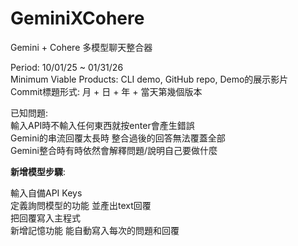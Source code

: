 # GeminiXCohere
Gemini + Cohere 多模型聊天整合器  

Period: 10/01/25 ~ 01/31/26  
Minimum Viable Products: CLI demo, GitHub repo, Demo的展示影片  
Commit標題形式: 月 + 日 + 年 + 當天第幾個版本  

已知問題:  
輸入API時不輸入任何東西就按enter會產生錯誤  
Gemini的串流回覆太長時 整合過後的回答無法覆蓋全部  
Gemini整合時有時依然會解釋問題/說明自己要做什麼  

**新增模型步驟**:  

輸入自備API Keys  
定義詢問模型的功能 並產出text回覆  
把回覆寫入主程式  
新增記憶功能 能自動寫入每次的問題和回覆  